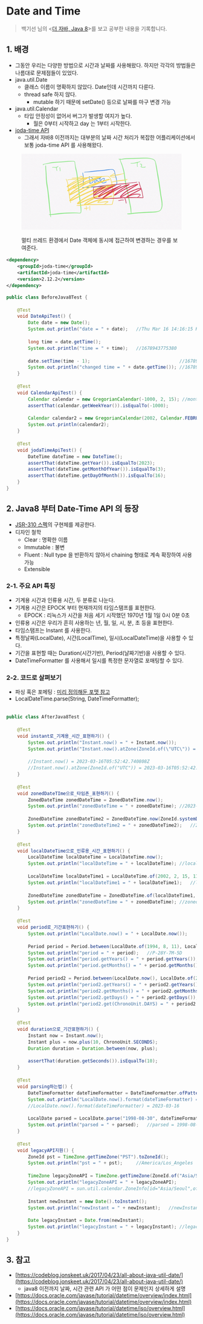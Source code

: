 # Date and Time

> 백기선 님의 <[더 자바, Java 8](https://www.inflearn.com/course/the-java-java8)>를 보고 공부한 내용을 기록합니다.&#x20;

## 1. 배경&#x20;

* 그동안 우리는 다양한 방법으로 시간과 날짜를 사용해왔다. 하지만 각각의 방법들은 나름대로 문제점들이 있었다.&#x20;
* java.util.Date&#x20;
  * 클래스 이름이 명확하지 않았다. Date인데 시간까지 다룬다.&#x20;
  * thread safe 하지 않다.
    * mutable 하기 때문에 setDate() 등으로 날짜를 마구 변경 가능 &#x20;
* java.util.Calendar
  * 타입 안정성이 없어서 버그가 발생할 여지가 높다.
    * &#x20;월은 0부터 시작하고 day 는 1부터 시작한다.&#x20;
* [joda-time API](https://www.joda.org/joda-time/)&#x20;
  * 그래서 자바8 이전까지는 대부분의 날짜 시간 처리가 복잡한 어플리케이션에서 보통 joda-time API 를 사용해왔다.&#x20;

<figure><img src="../../.gitbook/assets/image (3).png" alt=""><figcaption><p>멀티 쓰레드 환경에서 Date 객체에 동시에 접근하여 변경하는 경우를 보여준다. </p></figcaption></figure>

```xml
<dependency>
    <groupId>joda-time</groupId>
    <artifactId>joda-time</artifactId>
    <version>2.12.2</version>
</dependency>
```

```java
public class BeforeJava8Test {

    @Test
    void DateApiTest() {
        Date date = new Date();
        System.out.println("date = " + date);   //Thu Mar 16 14:16:15 KST 2023

        long time = date.getTime();
        System.out.println("time = " + time);   //1678943775380

        date.setTime(time - 1);                                 //1678944050334
        System.out.println("changed time = " + date.getTime()); //1678944050333
    }

    @Test
    void CalendarApiTest() {
        Calendar calendar = new GregorianCalendar(-1000, 2, 15); //month는 0부터 시작하므로 숫자를 바로 쓸 수 없음
        assertThat(calendar.getWeekYear()).isEqualTo(-1000);

        Calendar calendar2 = new GregorianCalendar(2002, Calendar.FEBRUARY, 15);
        System.out.println(calendar2);
    }

    @Test
    void jodaTimeApiTest() {
        DateTime dateTime = new DateTime();
        assertThat(dateTime.getYear()).isEqualTo(2023);
        assertThat(dateTime.getMonthOfYear()).isEqualTo(3);
        assertThat(dateTime.getDayOfMonth()).isEqualTo(16);
    }
}
```

## 2. Java8 부터 Date-Time API 의 등장&#x20;

* [JSR-310 스펙](https://jcp.org/en/jsr/detail?id=310)의 구현체를 제공한다.&#x20;
* 디자인 철학&#x20;
  * Clear : 명확한 이름&#x20;
  * Immutable : 불변
  * Fluent : Null type 을 반환하지 않아서 chaining 형태로 계속 확장하여 사용 가능&#x20;
  * Extensible

### 2-1. 주요 API 특징&#x20;

* 기계용 시간과 인류용 시간, 두 분류로 나눈다.&#x20;
* 기계용 시간은 EPOCK 부터 현재까지의 타임스탬프를 표현한다.&#x20;
  * EPOCK : 리눅스가 시간을 처음 세기 시작했던 1970년 1월 1일 0시 0분 0초&#x20;
* 인류용 시간은 우리가 흔히 사용하는 년, 월, 일, 시, 분, 초 등을 표현한다.&#x20;
* 타임스탬프는 Instant 를 사용한다.&#x20;
* 특정날짜(LocalDate), 시간(LocalTime), 일시(LocalDateTime)을 사용할 수 있다.&#x20;
* 기간을 표현할 때는 Duration(시간기반), Period(날짜기반)을 사용할 수 있다.&#x20;
* DateTimeFormatter 를 사용해서 일시를 특정한 문자열로 포매팅할 수 있다.&#x20;

### 2-2. 코드로 살펴보기&#x20;

* 파싱 혹은 포메팅 : [미리 정의해둔 포맷 참고](https://docs.oracle.com/javase/8/docs/api/java/time/format/DateTimeFormatter.html#predefined)&#x20;
* LocalDateTime.parse(String, DateTimeFormatter);

```java

public class AfterJava8Test {

    @Test
    void instant로_기계용_시간_표현하기() {
        System.out.println("Instant.now() = " + Instant.now());
        System.out.println("Instant.now().atZone(ZoneId.of(\"UTC\")) = " + Instant.now().atZone(ZoneId.of("UTC")));

        //Instant.now() = 2023-03-16T05:52:42.740808Z
        //Instant.now().atZone(ZoneId.of("UTC")) = 2023-03-16T05:52:42.753796Z[UTC]
    }

    @Test
    void zonedDateTIme으로_타임존_표현하기() {
        ZonedDateTime zonedDateTime = ZonedDateTime.now();
        System.out.println("zonedDateTime = " + zonedDateTime); //2023-03-16T14:52:15.378961+09:00[Asia/Seoul]

        ZonedDateTime zonedDateTime2 = ZonedDateTime.now(ZoneId.systemDefault());
        System.out.println("zonedDateTime2 = " + zonedDateTime2);   //2023-03-16T14:52:15.383428+09:00[Asia/Seoul]
    }

    @Test
    void localDateTime으로_인류용_시간_표현하기() {
        LocalDateTime localDateTime = LocalDateTime.now();
        System.out.println("localDateTime = " + localDateTime); //localDateTime = 2023-03-16T14:53:32.503884

        LocalDateTime localDateTime1 = LocalDateTime.of(2002, 2, 15, 11, 23, 30);
        System.out.println("localDateTime1 = " + localDateTime1);   //localDateTime1 = 2002-02-15T11:23:30

        ZonedDateTime zonedDateTime = ZonedDateTime.of(localDateTime1, ZoneId.of("Asia/Seoul"));
        System.out.println("zonedDateTime = " + zonedDateTime); //zonedDateTime = 2002-02-15T11:23:30+09:00[Asia/Seoul]
    }

    @Test
    void period로_기간표현하기() {
        System.out.println("LocalDate.now() = " + LocalDate.now());

        Period period = Period.between(LocalDate.of(1994, 8, 11), LocalDate.now());
        System.out.println("period = " + period);   //P-28Y-7M-5D
        System.out.println("period.getYears() = " + period.getYears()); //28
        System.out.println("period.getMonths() = " + period.getMonths());   //7

        Period period2 = Period.between(LocalDate.now(), LocalDate.of(2023, 8, 11));
        System.out.println("period2.getYears() = " + period2.getYears());   //0
        System.out.println("period2.getMonths() = " + period2.getMonths()); //4
        System.out.println("period2.getDays() = " + period2.getDays());     //26
        System.out.println("period2.get(ChronoUnit.DAYS) = " + period2.get(ChronoUnit.DAYS));   //26
    }

    @Test
    void duration으로_기간표현하기() {
        Instant now = Instant.now();
        Instant plus = now.plus(10, ChronoUnit.SECONDS);
        Duration duration = Duration.between(now, plus);

        assertThat(duration.getSeconds()).isEqualTo(10);
    }

    @Test
    void parsing하는법() {
        DateTimeFormatter dateTimeFormatter = DateTimeFormatter.ofPattern("yyyy-MM-dd");
        System.out.println("LocalDate.now().format(dateTimeFormatter) = " + LocalDate.now().format(dateTimeFormatter));
        //LocalDate.now().format(dateTimeFormatter) = 2023-03-16

        LocalDate parsed = LocalDate.parse("1998-08-30", dateTimeFormatter);
        System.out.println("parsed = " + parsed);   //parsed = 1998-08-30 (localDate)
    }

    @Test
    void legacyAPI지원() {
        ZoneId pst = TimeZone.getTimeZone("PST").toZoneId();
        System.out.println("pst = " + pst);     //America/Los_Angeles

        TimeZone legacyZoneAPI = TimeZone.getTimeZone(ZoneId.of("Asia/Seoul"));
        System.out.println("legacyZoneAPI = " + legacyZoneAPI);
        //legacyZoneAPI = sun.util.calendar.ZoneInfo[id="Asia/Seoul",offset=32400000,dstSavings=0,useDaylight=false,transitions=30,lastRule=null]

        Instant newInstant = new Date().toInstant();
        System.out.println("newInstant = " + newInstant);   //newInstant = 2023-03-16T07:09:46.767Z

        Date legacyInstant = Date.from(newInstant);
        System.out.println("legacyInstant = " + legacyInstant); //legacyInstant = Thu Mar 16 16:09:46 KST 2023
    }
}
```



## 3. 참고&#x20;

* [https://codeblog.jonskeet.uk/2017/04/23/all-about-java-util-date/](https://codeblog.jonskeet.uk/2017/04/23/all-about-java-util-date/)
  * java8 이전까지 날짜, 시간 관련 API 가 어떤 점이 문제인지 상세하게 설명&#x20;
* [https://docs.oracle.com/javase/tutorial/datetime/overview/index.html](https://docs.oracle.com/javase/tutorial/datetime/overview/index.html)
* [https://docs.oracle.com/javase/tutorial/datetime/iso/overview.html](https://docs.oracle.com/javase/tutorial/datetime/iso/overview.html)


